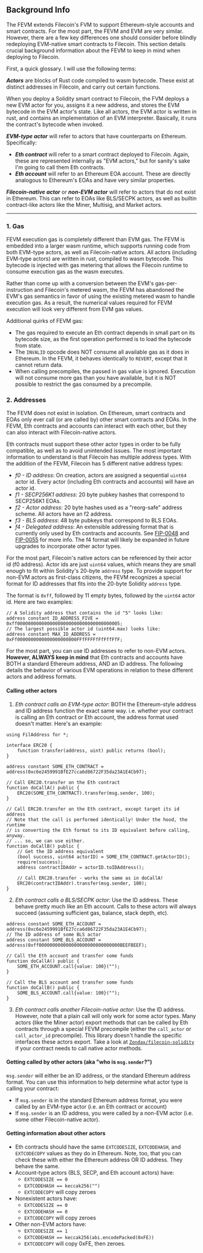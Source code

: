 ## Background Info

The FEVM extends Filecoin's FVM to support Ethereum-style accounts and smart contracts. For the most part, the FEVM and EVM are very similar. However, there are a few key differences one should consider before blindly redeploying EVM-native smart contracts to Filecoin. This section details crucial background information about the FEVM to keep in mind when deploying to Filecoin.

First, a quick glossary. I will use the following terms:

***Actors*** are blocks of Rust code compiled to wasm bytecode. These exist at distinct addresses in Filecoin, and carry out certain functions.

When you deploy a Solidity smart contract to Filecoin, the FVM deploys a new EVM actor for you, assigns it a new address, and stores the EVM bytecode in the EVM actor's state. Like all actors, the EVM actor is written in rust, and contains an implementation of an EVM interpreter. Basically, it runs the contract's bytecode when invoked.

***EVM-type actor*** will refer to actors that have counterparts on Ethereum. Specifically:

* ***Eth contract*** will refer to a smart contract deployed to Filecoin. Again, these are represented internally as "EVM actors," but for sanity's sake I'm going to call them Eth contracts.
* ***Eth account*** will refer to an Ethereum EOA account. These are directly analogous to Ethereum's EOAs and have very similar properties.

***Filecoin-native actor*** or ***non-EVM actor*** will refer to actors that do not exist in Ethereum. This can refer to EOAs like BLS/SECPK actors, as well as builtin contract-like actors like the Miner, Multisig, and Market actors.

---

### 1. Gas

FEVM execution gas is completely different than EVM gas. The FEVM is embedded into a larger wasm runtime, which supports running code from both EVM-type actors, as well as Filecoin-native actors. All actors (including EVM-type actors) are written in rust, compiled to wasm bytecode. This bytecode is injected with gas metering that allows the Filecoin runtime to consume execution gas as the wasm executes.

Rather than come up with a conversion between the EVM's gas-per-instruction and Filecoin's metered wasm, the FEVM has abandoned the EVM's gas semantics in favor of using the existing metered wasm to handle execution gas. As a result, the numerical values required for FEVM execution will look very different from EVM gas values.

Additional quirks of FEVM gas:

* The gas required to execute an Eth contract depends in small part on its bytecode size, as the first operation performed is to load the bytecode from state.
* The `INVALID` opcode does NOT consume all available gas as it does in Ethereum. In the FEVM, it behaves identically to `REVERT`, except that it cannot return data.
* When calling precompiles, the passed in gas value is ignored. Execution will not consume more gas than you have available, but it is NOT possible to restrict the gas consumed by a precompile.

### 2. Addresses

The FEVM does not exist in isolation. On Ethereum, smart contracts and EOAs only ever call (or are called by) other smart contracts and EOAs. In the FEVM, Eth contracts and accounts can interact with each other, but they can also interact with Filecoin-native actors.

Eth contracts must support these other actor types in order to be fully compatible, as well as to avoid unintended issues. The most important information to understand is that Filecoin has multiple address types. With the addition of the FEVM, Filecoin has 5 different native address types:

* *f0 - ID address*: On creation, actors are assigned a sequential `uint64` actor id. Every actor (including Eth contracts and accounts) will have an actor id.
* *f1 - SECP256K1 address*: 20 byte pubkey hashes that correspond to SECP256K1 EOAs.
* *f2 - Actor address*: 20 byte hashes used as a "reorg-safe" address scheme. All actors have an f2 address.
* *f3 - BLS address*: 48 byte pubkeys that correspond to BLS EOAs.
* *f4 - Delegated address*: An extensible addressing format that is currently only used by Eth contracts and accounts. See [FIP-0048](https://github.com/filecoin-project/FIPs/blob/master/FIPS/fip-0048.md) and [FIP-0055](https://github.com/filecoin-project/FIPs/blob/master/FIPS/fip-0055.md) for more info. The f4 format will likely be expanded in future upgrades to incorporate other actor types.

For the most part, Filecoin's native actors can be referenced by their actor id (f0 address). Actor ids are just `uint64` values, which means they are small enough to fit within Solidity's 20-byte `address` type. To provide support for non-EVM actors as first-class citizens, the FEVM recognizes a special format for ID addresses that fits into the 20-byte Solidity `address` type.

The format is `0xff`, followed by 11 empty bytes, followed by the `uint64` actor id. Here are two examples:

```solidity
// A Solidity address that contains the id "5" looks like: 
address constant ID_ADDRESS_FIVE = 0xff00000000000000000000000000000000000005;
// The largest possible actor id (uint64.max) looks like:
address constant MAX_ID_ADDRESS = 0xFf0000000000000000000000FFfFFFFfFfFffFfF;
```

For the most part, you can use ID addresses to refer to non-EVM actors. **However, ALWAYS keep in mind** that Eth contracts and accounts have BOTH a standard Ethereum address, AND an ID address. The following details the behavior of various EVM operations in relation to these different actors and address formats.

#### Calling other actors

1. *Eth contract calls an EVM-type actor*: BOTH the Ethereum-style address and ID address function the exact same way. i.e. whether your contract is calling an Eth contract or Eth account, the address format used doesn't matter. Here's an example:

```solidity
using FilAddress for *;

interface ERC20 {
    function transfer(address, uint) public returns (bool);
}

address constant SOME_ETH_CONTRACT = address(0xc6e2459991BfE27cca6d86722F35da23A1E4Cb97);

// Call ERC20.transfer on the Eth contract
function doCallA() public {  
    ERC20(SOME_ETH_CONTRACT).transfer(msg.sender, 100);
}

// Call ERC20.transfer on the Eth contract, except target its id address
// Note that the call is performed identically! Under the hood, the runtime
// is converting the Eth format to its ID equivalent before calling, anyway.
// ... so, we can use either.
function doCallB() public {
    // Get the ID address equivalent
    (bool success, uint64 actorID) = SOME_ETH_CONTRACT.getActorID();
    require(success);
    address contractIDAddr = actorID.toIDAddress();
    
    // Call ERC20.transfer - works the same as in doCallA!
    ERC20(contractIDAddr).transfer(msg.sender, 100);
}
```

2. *Eth contract calls a BLS/SECPK actor*: Use the ID address. These behave pretty much like an Eth account. Calls to these actors will always succeed (assuming sufficient gas, balance, stack depth, etc).

```solidity
address constant SOME_ETH_ACCOUNT = address(0xc6e2459991BfE27cca6d86722F35da23A1E4Cb97);
// The ID address of some BLS actor
address constant SOME_BLS_ACCOUNT = address(0xff000000000000000000000000000000BEEFBEEF);

// Call the Eth account and transfer some funds
function doCallA() public {
    SOME_ETH_ACCOUNT.call{value: 100}("");
}

// Call the BLS account and transfer some funds
function doCallB() public {
    SOME_BLS_ACCOUNT.call{value: 100}("");
}
```

3. *Eth contract calls another Filecoin-native actor*: Use the ID address. However, note that a plain call will only work for some actor types. Many actors (like the Miner actor) export methods that can be called by Eth contracts through a special FEVM precompile (either the `call_actor` or `call_actor_id` precompile). This library doesn't handle the specific interfaces these actors export. Take a look at [`Zondax/filecoin-solidity`](https://github.com/Zondax/filecoin-solidity/) if your contract needs to call native actor methods.

#### Getting called by other actors (aka "who is `msg.sender`?")

`msg.sender` will either be an ID address, or the standard Ethereum address format. You can use this information to help determine what actor type is calling your contract:

* If `msg.sender` is in the standard Ethereum address format, you were called by an EVM-type actor (i.e. an Eth contract or account)
* If `msg.sender` is an ID address, you were called by a non-EVM actor (i.e. some other Filecoin-native actor).

#### Getting information about other actors

* Eth contracts should have the same `EXTCODESIZE`, `EXTCODEHASH`, and `EXTCODECOPY` values as they do in Ethereum. Note, too, that you can check these with either the Ethereum address OR ID address. They behave the same.
* Account-type actors (BLS, SECP, and Eth account actors) have:
    * `EXTCODESIZE == 0`
    * `EXTCODEHASH == keccak256("")`
    * `EXTCODECOPY` will copy zeroes
* Nonexistent actors have:
    * `EXTCODESIZE == 0`
    * `EXTCODEHASH == 0`
    * `EXTCODECOPY` will copy zeroes
* Other non-EVM actors have:
    * `EXTCODESIZE == 1`
    * `EXTCODEHASH == keccak256(abi.encodePacked(0xFE))`
    * `EXTCODECOPY` will copy 0xFE, then zeroes.
